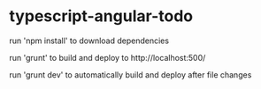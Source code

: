 # typescript-angular-todo
run 'npm install' to download dependencies

run 'grunt' to build and deploy to http://localhost:500/

run 'grunt dev' to automatically build and deploy after file changes 

